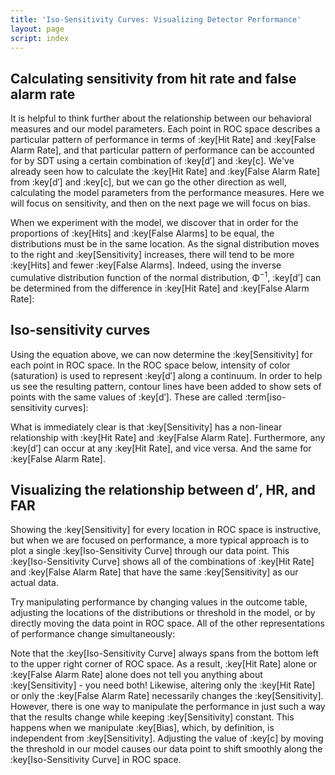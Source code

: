 ```yaml
---
title: 'Iso-Sensitivity Curves: Visualizing Detector Performance'
layout: page
script: index
---
```


## Calculating sensitivity from hit rate and false alarm rate

It is helpful to think further about the relationship between our behavioral measures and our model
parameters. Each point in ROC space describes a particular pattern of performance in terms of
:key[Hit Rate] and :key[False Alarm Rate], and that particular pattern of performance can be
accounted for by SDT using a certain combination of :key[d′] and :key[c]. We've already seen how to
calculate the :key[Hit Rate] and :key[False Alarm Rate] from :key[d′] and :key[c], but we can go the
other direction as well, calculating the model parameters from the performance measures. Here we
will focus on sensitivity, and then on the next page we will focus on bias.

<sdt-example-interactive order="trm">
  <sdt-model interactive threshold bias distributions sensitivity color="outcome"></sdt-model>
</sdt-example-interactive>

When we experiment with the model, we discover that in order for the proportions of :key[Hits] and
:key[False Alarms] to be equal, the distributions must be in the same location. As the signal
distribution moves to the right and :key[Sensitivity] increases, there will tend to be more
:key[Hits] and fewer :key[False Alarms]. Indeed, using the inverse cumulative distribution function
of the normal distribution, <span class="math-greek">Φ</span><sup class="exp">−1</sup>, :key[d′] can
be determined from the difference in :key[Hit Rate] and :key[False Alarm Rate]:

<sdt-equation-hrfar2d></sdt-equation-hrfar2d>

<sdt-equation-hrfar2d numeric interactive hit-rate=".5" false-alarm-rate=".5">
  </sdt-equation-hrfar2d>

## Iso-sensitivity curves

Using the equation above, we can now determine the :key[Sensitivity] for each point in ROC space. In
the ROC space below, intensity of color (saturation) is used to represent :key[d′] along a
continuum. In order to help us see the resulting pattern, contour lines have been added to show sets
of points with the same values of :key[d′]. These are called :term[iso-sensitivity curves]:

<sdt-example-interactive>
  <roc-space contour="sensitivity" point="none" iso-d="none" iso-c="none"></roc-space>
</sdt-example-interactive>

What is immediately clear is that :key[Sensitivity] has a non-linear relationship with :key[Hit
Rate] and :key[False Alarm Rate]. Furthermore, any :key[d′] can occur at any :key[Hit Rate], and
vice versa. And the same for :key[False Alarm Rate].

## Visualizing the relationship between <span class="math-var">d′</span>, HR, and FAR

Showing the :key[Sensitivity] for every location in ROC space is instructive, but when we are
focused on performance, a more typical approach is to plot a single :key[Iso-Sensitivity Curve]
through our data point. This :key[Iso-Sensitivity Curve] shows all of the combinations of :key[Hit
Rate] and :key[False Alarm Rate] that have the same :key[Sensitivity] as our actual data.

Try manipulating performance by changing values in the outcome table, adjusting the locations of the
distributions or threshold in the model, or by directly moving the data point in ROC space. All of
the other representations of performance change simultaneously:

<sdt-example-interactive order="trm">
  <detectable-table interactive numeric summary="stimulusRates accuracy" hits="80" misses="20"
    false-alarms="10" correct-rejections="90"></detectable-table>
  <roc-space interactive point="all" iso-d="all" iso-c="none"></roc-space>
  <sdt-model interactive threshold bias distributions sensitivity color="outcome"></sdt-model>
</sdt-example-interactive>

Note that the :key[Iso-Sensitivity Curve] always spans from the bottom left to the upper right
corner of ROC space. As a result, :key[Hit Rate] alone or :key[False Alarm Rate] alone does not tell
you anything about :key[Sensitivity] - you need both! Likewise, altering only the :key[Hit Rate] or
only the :key[False Alarm Rate] necessarily changes the :key[Sensitivity]. However, there is one way
to manipulate the performance in just such a way that the results change while keeping
:key[Sensitivity] constant. This happens when we manipulate :key[Bias], which, by definition, is
independent from :key[Sensitivity]. Adjusting the value of :key[c] by moving the threshold in our
model causes our data point to shift smoothly along the :key[Iso-Sensitivity Curve] in ROC space.
